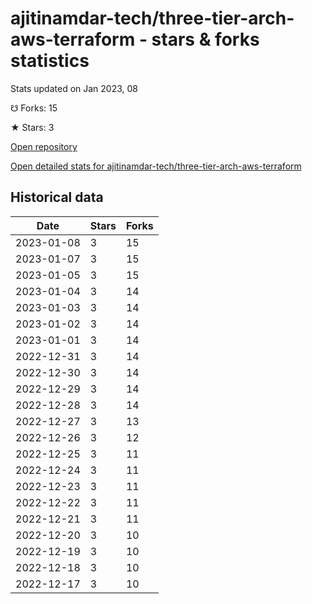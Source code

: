 # ajitinamdar-tech/three-tier-arch-aws-terraform - stars & forks statistics

Stats updated on Jan 2023, 08

☋ Forks: 15

★ Stars: 3

[Open repository](https://github.com/ajitinamdar-tech/three-tier-arch-aws-terraform)

[Open detailed stats for ajitinamdar-tech/three-tier-arch-aws-terraform](https://reviewgithub.com/rep/ajitinamdar-tech/three-tier-arch-aws-terraform)

## Historical data
| Date | Stars | Forks |
|------|-------|-------|
| 2023-01-08 | 3 | 15 | 
| 2023-01-07 | 3 | 15 | 
| 2023-01-05 | 3 | 15 | 
| 2023-01-04 | 3 | 14 | 
| 2023-01-03 | 3 | 14 | 
| 2023-01-02 | 3 | 14 | 
| 2023-01-01 | 3 | 14 | 
| 2022-12-31 | 3 | 14 | 
| 2022-12-30 | 3 | 14 | 
| 2022-12-29 | 3 | 14 | 
| 2022-12-28 | 3 | 14 | 
| 2022-12-27 | 3 | 13 | 
| 2022-12-26 | 3 | 12 | 
| 2022-12-25 | 3 | 11 | 
| 2022-12-24 | 3 | 11 | 
| 2022-12-23 | 3 | 11 | 
| 2022-12-22 | 3 | 11 | 
| 2022-12-21 | 3 | 11 | 
| 2022-12-20 | 3 | 10 | 
| 2022-12-19 | 3 | 10 | 
| 2022-12-18 | 3 | 10 | 
| 2022-12-17 | 3 | 10 | 

